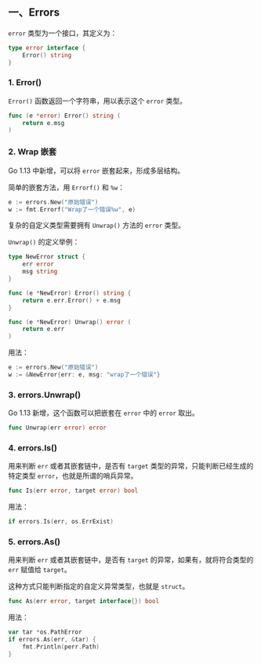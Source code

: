 ## 一、Errors

`error` 类型为一个接口，其定义为：

```go
type error interface {
	Error() string
}
```

### 1. Error()

`Error()` 函数返回一个字符串，用以表示这个 `error` 类型。

```go
func (e *error) Error() string (
	return e.msg
)
```

### 2. Wrap 嵌套

Go 1.13 中新增，可以将 `error` 嵌套起来，形成多层结构。

简单的嵌套方法，用 `Errorf()` 和 `%w`：

```go
e := errors.New("原始错误")
w := fmt.Errorf("Wrap了一个错误%w", e)
```

复杂的自定义类型需要拥有 `Unwrap()` 方法的 `error` 类型。

`Unwrap()` 的定义举例：

```go
type NewError struct {
	err error
	msg string
}

func (e *NewError) Error() string {
	return e.err.Error() + e.msg
}

func (e *NewError) Unwrap() error (
	return e.err
)
```

用法：

```go
e := errors.New("原始错误")
w := &NewError{err: e, msg: "wrap了一个错误"}
```

### 3. errors.Unwrap()

Go 1.13 新增，这个函数可以把嵌套在 `error` 中的 `error` 取出。

```go
func Unwrap(err error) error
```

### 4. errors.Is()

用来判断 `err` 或者其嵌套链中，是否有 `target` 类型的异常，只能判断已经生成的特定类型 `error`，也就是所谓的哨兵异常。

```go
func Is(err error, target error) bool
```

用法：

```go
if errors.Is(err, os.ErrExist)
```

### 5. errors.As()

用来判断 `err` 或者其嵌套链中，是否有 `target` 的异常，如果有，就将符合类型的 `err` 赋值给 `target`。

这种方式只能判断指定的自定义异常类型，也就是 `struct`。

```go
func As(err error, target interface{}) bool
```

用法：

```go
var tar *os.PathError
if errors.As(err, &tar) {
	fmt.Println(perr.Path)
}
```

